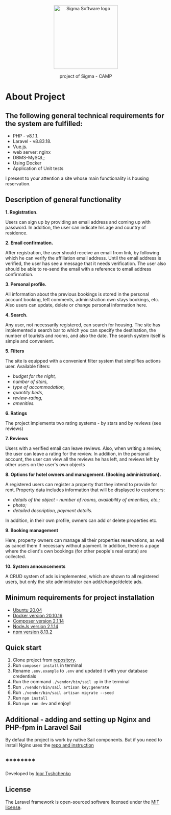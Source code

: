 <p align="center"><a href="https://sigma.software" target="_blank"><img <img src="https://cdn.sigma.software/wp-content/themes/ems3/build/project/images/sigma-software-logo.svg" alt="Sigma Software logo" width="200" ></a></p>

<p align="center">
project of Sigma - CAMP
</p>

# About Project
## The following general technical requirements for the system are fulfilled:
- PHP - v8.1.1.
- Laravel - v8.83.18.
- Vue.js.
- web server: nginx
- DBMS-MySQL;
- Using Docker
- Application of Unit tests

І present to your attention a site whose main functionality is housing reservation.

## Description of general functionality

**1. Registration.**

Users can sign up by providing an email address and coming up with
password. In addition, the user can indicate his age and country of residence.

**2. Email confirmation.**

After registration, the user should receive an email from
link, by following which he can verify the affiliation
email address. Until the email address is verified, the user has
see a message that it needs verification. The user also
should be able to re-send the email with a reference to
email address confirmation.

**3. Personal profile.**

All information about the previous bookings is stored in the personal account
booking, left comments, administration own stays bookings, etc. Also users
can update, delete or change personal information here.

**4. Search.**

Any user, not necessarily registered, can
search for housing. The site has implemented a search bar
to which you can specify the destination, the number of tourists and rooms, and
also the date. The search system itself is simple and convenient.

**5. Filters**

The site is equipped with a convenient filter system that simplifies actions
user. Available filters:
- *budget for the night,*
- *number of stars,*
- *type of accommodation,* 
- *quantity beds,*
- *review-rating,* 
- *amenities.*


**6. Ratings**

The project implements two rating systems - by stars and by reviews (see reviews)

**7. Reviews**

Users with a verified email can leave reviews. Also, when writing a review, the user can leave a rating for the review. In addition, in the personal account, the user can view all the reviews he has left, and reviews left by other users on the user's own objects

**8. Options for hotel owners and management. (Booking administration).**

A registered users can register a property that they intend to provide for rent. Property data includes information that will be displayed to customers:

- *details of the object - number of rooms, availability of amenities, etc.;*
- *photo;*
- *detailed description, payment details.*

In addition, in their own profile, owners can add or delete properties etc.

 **9. Booking management**

Here, property owners can manage all their properties
reservations, as well as cancel them if necessary without payment. In addition, there is a page where the client's own bookings (for other people's real estate) are collected.

 **10. System announcements**

A CRUD system of ads is implemented, which are shown to all registered users, but only the site administrator can add/change/delete ads.

## Minimum requirements for project installation

- [Ubuntu 20.04](https://releases.ubuntu.com/20.04/) 
- [Docker version  20.10.16](https://docs.docker.com/desktop/linux/install/)  
- [Composer version 2.1.14](https://getcomposer.org/download/) 
- [NodeJs version 2.1.14](https://nodejs.org/uk/download/)  
- [npm version 8.13.2](https://docs.npmjs.com/cli/v8/commands/npm-install)  


## Quick start

1. Clone project from [repository](https://github.com/igotiss/booking3.git).
2. Run `composer install` in terminal
3. Rename `.env.example` to `.env` and updated it with your database credentials
4. Run the command `./vendor/bin/sail up` in the terminal
5. Run `./vendor/bin/sail artisan key:generate`
6. Run `./vendor/bin/sail artisan migrate --seed`
7. Run `npm install` 
8. Run `npm run dev` and enjoy!

## Additional - adding and setting up Nginx and PHP-fpm in Laravel Sail
By defaul the project is work by native Sail components. But if you need to install Nginx uses the [repo and instruction](https://github.com/acadea/laravel-sail-nginx-php-fpm)    
## ********
Developed by [Igor Tyshchenko](mailto:igotiss@gmail.com)


## License

The Laravel framework is open-sourced software licensed under the [MIT license](https://opensource.org/licenses/MIT).
